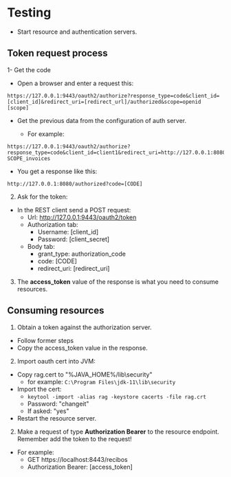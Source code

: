 # Testing

- Start resource and authentication servers.

## Token request process

1- Get the code
- Open a browser and enter a request this:

```
https://127.0.0.1:9443/oauth2/authorize?response_type=code&client_id=[client_id]&redirect_uri=[redirect_url]/authorized&scope=openid [scope]
```
- Get the previous data from the configuration of auth server.

	+ For example: 
```
https://127.0.0.1:9443/oauth2/authorize?response_type=code&client_id=client1&redirect_uri=http://127.0.0.1:8080/authorized&scope=openid SCOPE_invoices
```

- You get a response like this: 
```
http://127.0.0.1:8080/authorized?code=[CODE]
```

2. Ask for the token:
- In the REST client send a POST request:
    + Url: http://127.0.0.1:9443/oauth2/token
    + Authorization tab:
        - Username: [client_id]
        - Password: [client_secret]
    + Body tab:
        - grant_type: authorization_code
        - code: [CODE]
        - redirect_uri: [redirect_uri]


3. The **access_token** value of the response is what you need to consume resources.


## Consuming resources
1. Obtain a token against the authorization server.
- Follow former steps
- Copy the access_token value in the response.

2. Import oauth cert into JVM:
- Copy rag.cert to "%JAVA_HOME%/lib\security"
  - for example: `C:\Program Files\jdk-11\lib\security`
- Import the cert:
  - `keytool -import -alias rag -keystore cacerts -file rag.crt`
  - Password: "changeit"
  - If asked: "yes"
- Restart the resource server. 

2. Make a request of type **Authorization Bearer**  to the resource endpoint. Remember add the token to the request!
- For example:
    + GET https://localhost:8443/recibos
    + Authorization Bearer:  [access_token]
